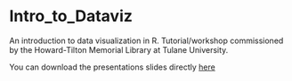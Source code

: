 # Intro_to_Dataviz

An introduction to data visualization in R. Tutorial/workshop commissioned by the Howard-Tilton Memorial Library at Tulane University.

You can download the presentations slides directly [here](https://github.com/Howard-Tilton-Library/Intro_to_Dataviz/blob/main/Introduction_to_DataViz.htm)

